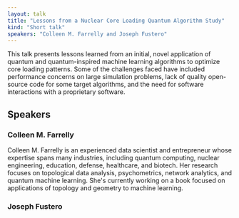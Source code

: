 ```yaml
---
layout: talk
title: "Lessons from a Nuclear Core Loading Quantum Algorithm Study"
kind: "Short talk"
speakers: "Colleen M. Farrelly and Joseph Fustero"
---
```


This talk presents lessons learned from an initial, novel application of quantum and quantum-inspired machine learning algorithms to optimize core loading patterns. Some of the challenges faced have included performance concerns on large simulation problems, lack of quality open-source code for some target algorithms, and the need for software interactions with a proprietary software.

## Speakers

### Colleen M. Farrelly

Colleen M. Farrelly is an experienced data scientist and entrepreneur whose expertise spans many industries, including quantum computing, nuclear engineering, education, defense, healthcare, and biotech. Her research focuses on topological data analysis, psychometrics, network analytics, and quantum machine learning. She's currently working on a book focused on applications of topology and geometry to machine learning.

### Joseph Fustero


